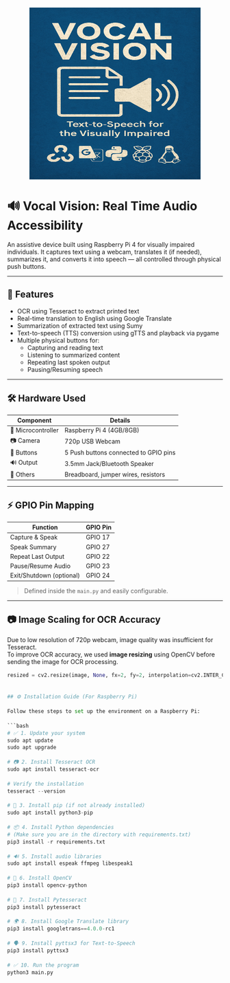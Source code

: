 
<p align="center">
  <img src="Images/project_thumbnail.png" alt="Vocal Vision Thumbnail" width="400" height="400">
</p>


# 🔊 Vocal Vision: Real Time Audio Accessibility

An assistive device built using Raspberry Pi 4 for visually impaired individuals. It captures text using a webcam, translates it (if needed), summarizes it, and converts it into speech — all controlled through physical push buttons.

---

## 📌 Features

- OCR using Tesseract to extract printed text
- Real-time translation to English using Google Translate
- Summarization of extracted text using Sumy
- Text-to-speech (TTS) conversion using gTTS and playback via pygame
- Multiple physical buttons for:
  - Capturing and reading text
  - Listening to summarized content
  - Repeating last spoken output
  - Pausing/Resuming speech

---

## 🛠️ Hardware Used

| Component        | Details                              |
|------------------|--------------------------------------|
| 🎯 Microcontroller | Raspberry Pi 4 (4GB/8GB)             |
| 📷 Camera         | 720p USB Webcam                      |
| 🔘 Buttons        | 5 Push buttons connected to GPIO pins |
| 🔊 Output         | 3.5mm Jack/Bluetooth Speaker          |
| 🧠 Others         | Breadboard, jumper wires, resistors  |

---

## ⚡ GPIO Pin Mapping

| Function                | GPIO Pin |
|-------------------------|----------|
| Capture & Speak         | GPIO 17  |
| Speak Summary           | GPIO 27  |
| Repeat Last Output      | GPIO 22  |
| Pause/Resume Audio      | GPIO 23  |
| Exit/Shutdown (optional)| GPIO 24  |

> Defined inside the `main.py` and easily configurable.

---

## 📷 Image Scaling for OCR Accuracy

Due to low resolution of 720p webcam, image quality was insufficient for Tesseract.  
To improve OCR accuracy, we used **image resizing** using OpenCV before sending the image for OCR processing.

```python
resized = cv2.resize(image, None, fx=2, fy=2, interpolation=cv2.INTER_CUBIC)


## ⚙️ Installation Guide (For Raspberry Pi)

Follow these steps to set up the environment on a Raspberry Pi:

```bash
# ✅ 1. Update your system
sudo apt update
sudo apt upgrade

# 📷 2. Install Tesseract OCR
sudo apt install tesseract-ocr

# Verify the installation
tesseract --version

# 🐍 3. Install pip (if not already installed)
sudo apt install python3-pip

# 📦 4. Install Python dependencies
# (Make sure you are in the directory with requirements.txt)
pip3 install -r requirements.txt

# 🔊 5. Install audio libraries
sudo apt install espeak ffmpeg libespeak1

# 🎥 6. Install OpenCV
pip3 install opencv-python

# 🔡 7. Install Pytesseract
pip3 install pytesseract

# 🌍 8. Install Google Translate library
pip3 install googletrans==4.0.0-rc1

# 🗣️ 9. Install pyttsx3 for Text-to-Speech
pip3 install pyttsx3

# ✅ 10. Run the program
python3 main.py